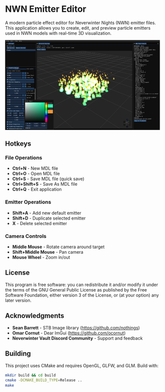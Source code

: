 # NWN Emitter Editor

A modern particle effect editor for Neverwinter Nights (NWN) emitter files. This application allows you to
create, edit, and preview particle emitters used in NWN models with real-time 3D visualization.

![Screenshot](/docs/images/screenshot1.png?raw=true)

## Hotkeys

### File Operations
- **Ctrl+N** - New MDL file
- **Ctrl+O** - Open MDL file
- **Ctrl+S** - Save MDL file (quick save)
- **Ctrl+Shift+S** - Save As MDL file
- **Ctrl+Q** - Exit application

### Emitter Operations
- **Shift+A** - Add new default emitter
- **Shift+D** - Duplicate selected emitter
- **X** - Delete selected emitter

### Camera Controls
- **Middle Mouse** - Rotate camera around target
- **Shift+Middle Mouse** - Pan camera
- **Mouse Wheel** - Zoom in/out

## License

This program is free software: you can redistribute it and/or modify it under the terms of the GNU General
Public License as published by the Free Software Foundation, either version 3 of the License, or (at your option)
any later version.

## Acknowledgments

- **Sean Barrett** - STB Image library (https://github.com/nothings)
- **Omar Cornut** - Dear ImGui (https://github.com/ocornut)
- **Neverwinter Vault Discord Community** - Support and feedback

## Building

This project uses CMake and requires OpenGL, GLFW, and GLM. Build with:

```bash
mkdir build && cd build
cmake -DCMAKE_BUILD_TYPE=Release ..
make
```
